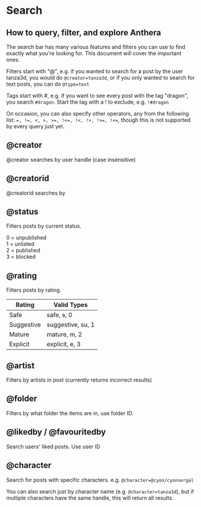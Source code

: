 # Search
## How to query, filter, and explore Anthera

The search bar has many various features and filters you can use to find exactly what you're looking for. This document will cover the important ones.

Filters start with "@", e.g. if you wanted to search for a post by the user tanza3d, you would do `@creator=tanza3d`, or if you only wanted to search for text posts, you can do `@type=text`

Tags start with #, e.g. if you want to see every post with the tag "dragon", you search `#dragon`. Start the tag with a ! to exclude, e.g. `!#dragon`

On occasion, you can also specify other operators, any from the following list:
`=, !=, <, >, >=, !<=, !<, !>, !>=, !<=`, though this is not supported by every query just yet.

## @creator
@creator searches by user handle (case insensitive)

## @creatorid
@creatorid searches by 

## @status
Filters posts by current status.

0 = unpublished<br>
1 = unlisted<br>
2 = published<br>
3 = blocked

## @rating
Filters posts by rating.

| Rating     | Valid Types       |
|------------|-------------------|
| Safe       | safe, s, 0        |
| Suggestive | suggestive, su, 1 |
| Mature     | mature, m, 2      |
| Explicit   | explicit, e, 3    |


## @artist
Filters by artists in post (currently returns incorrect results)

## @folder
Filters by what folder the items are in, use folder ID.

## @likedby / @favouritedby
Search users' liked posts. Use user ID

## @character
Search for posts with specific characters. e.g. `@character=@cyon/cyonsergal`

You can also search just by character name (e.g. `@character=tanza3d`), but if multiple characters have the same handle, this will return all results.


